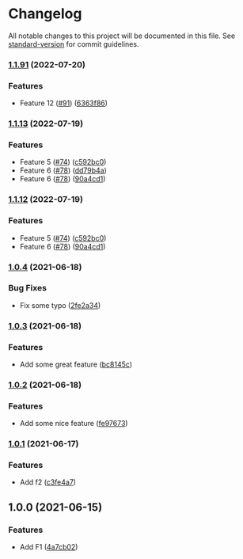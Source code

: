 # Changelog

All notable changes to this project will be documented in this file. See [standard-version](https://github.com/conventional-changelog/standard-version) for commit guidelines.

### [1.1.91](https://github.com/jonatasdaniel/changelog-test/compare/v1.1.13...v1.1.91) (2022-07-20)


### Features

* Feature 12 ([#91](https://github.com/jonatasdaniel/changelog-test/issues/91)) ([6363f86](https://github.com/jonatasdaniel/changelog-test/commit/6363f86e1ef75048b07c32e1a812b1c57b48680a))

### [1.1.13](https://github.com/jonatasdaniel/changelog-test/compare/v1.0.4...v1.1.13) (2022-07-19)


### Features

* Feature 5 ([#74](https://github.com/jonatasdaniel/changelog-test/issues/74)) ([c592bc0](https://github.com/jonatasdaniel/changelog-test/commit/c592bc00117c443892429bfa0252668a7a488373))
* Feature 6 ([#78](https://github.com/jonatasdaniel/changelog-test/issues/78)) ([dd79b4a](https://github.com/jonatasdaniel/changelog-test/commit/dd79b4af7cf6b7b64fae205fe86a49d0500214fc))
* Feature 6 ([#78](https://github.com/jonatasdaniel/changelog-test/issues/78)) ([90a4cd1](https://github.com/jonatasdaniel/changelog-test/commit/90a4cd1e55f76b92161430bda37abb2871c82a1b))

### [1.1.12](https://github.com/jonatasdaniel/changelog-test/compare/v1.0.4...v1.1.12) (2022-07-19)


### Features

* Feature 5 ([#74](https://github.com/jonatasdaniel/changelog-test/issues/74)) ([c592bc0](https://github.com/jonatasdaniel/changelog-test/commit/c592bc00117c443892429bfa0252668a7a488373))
* Feature 6 ([#78](https://github.com/jonatasdaniel/changelog-test/issues/78)) ([90a4cd1](https://github.com/jonatasdaniel/changelog-test/commit/90a4cd1e55f76b92161430bda37abb2871c82a1b))

### [1.0.4](https://github.com/jonatasdaniel/changelog-test/compare/v1.0.3...v1.0.4) (2021-06-18)


### Bug Fixes

* Fix some typo ([2fe2a34](https://github.com/jonatasdaniel/changelog-test/commit/2fe2a34248ba95c90d6baefea4a55765ab4744ca))

### [1.0.3](https://github.com/jonatasdaniel/changelog-test/compare/v1.0.2...v1.0.3) (2021-06-18)


### Features

* Add some great feature ([bc8145c](https://github.com/jonatasdaniel/changelog-test/commit/bc8145cbaae2507e5d668e0c2a1c34eca03c61c6))

### [1.0.2](https://github.com/jonatasdaniel/changelog-test/compare/v1.0.1...v1.0.2) (2021-06-18)


### Features

* Add some nice feature ([fe97673](https://github.com/jonatasdaniel/changelog-test/commit/fe9767327cb76d89505830b2514be10f1dec1896))

### [1.0.1](https://github.com/jonatasdaniel/changelog-test/compare/v1.0.0...v1.0.1) (2021-06-17)


### Features

* Add f2 ([c3fe4a7](https://github.com/jonatasdaniel/changelog-test/commit/c3fe4a7a51918d49f104f5453ef0bb095dd929fb))

## 1.0.0 (2021-06-15)


### Features

* Add F1 ([4a7cb02](https://github.com/jonatasdaniel/changelog-test/commit/4a7cb025bca675843c1131fcb86fe5d4f72b3e7b))
